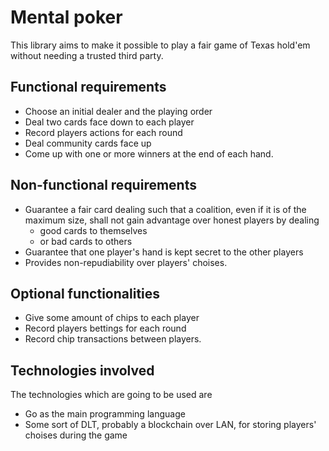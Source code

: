 # Mental poker
This library aims to make it possible to play a fair game of Texas hold'em without needing a trusted third party.

## Functional requirements
- Choose an initial dealer and the playing order
- Deal two cards face down to each player
- Record players actions for each round
- Deal community cards face up
- Come up with one or more winners at the end of each hand.

## Non-functional requirements
- Guarantee a fair card dealing such that a coalition, even if it is of the maximum size, shall not gain advantage over honest players by dealing
  - good cards to themselves
  - or bad cards to others
- Guarantee that one player's hand is kept secret to the other players
- Provides non-repudiability over players' choises.

## Optional functionalities
- Give some amount of chips to each player
- Record players bettings for each round
- Record chip transactions between players.

## Technologies involved
The technologies which are going to be used are
- Go as the main programming language
- Some sort of DLT, probably a blockchain over LAN, for storing players' choises during the game
